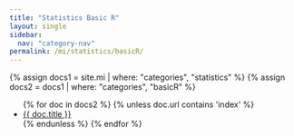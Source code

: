 ```yaml
---
title: "Statistics Basic R"
layout: single
sidebar:
  nav: "category-nav"
permalink: /mi/statistics/basicR/
---
```


{% assign docs1 = site.mi | where: "categories", "statistics" %}
{% assign docs2 = docs1 | where: "categories", "basicR" %}

<ul>
  {% for doc in docs2 %}
    {% unless doc.url contains 'index' %}
      <li><a href="{{ doc.url }}">{{ doc.title }}</a></li>
    {% endunless %}
  {% endfor %}
</ul>
